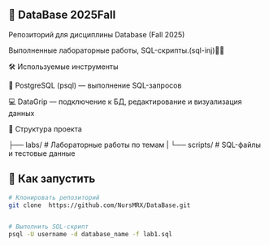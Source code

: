 ## 🧩 DataBase 2025Fall


Репозиторий для дисциплины Database (Fall 2025)

Выполненные лабораторные работы, SQL-скрипты.(sql-inj)😶‍🌫️




🛠️  Используемые инструменты


🐘 PostgreSQL (psql) — выполнение SQL-запросов

💻 DataGrip — подключение к БД, редактирование и визуализация данных




📂 Структура проекта 	


├── labs/        # Лабораторные работы по темам 
|
└── scripts/     # SQL-файлы и тестовые данные




## 🚀 Как запустить
```bash
# Клонировать репозиторий
git clone  https://github.com/NursMRX/DataBase.git


# Выполнить SQL-скрипт
psql -U username -d database_name -f lab1.sql


